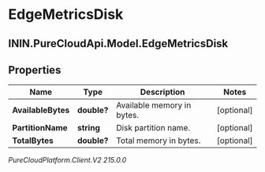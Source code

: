 # EdgeMetricsDisk

## ININ.PureCloudApi.Model.EdgeMetricsDisk

## Properties

|Name | Type | Description | Notes|
|------------ | ------------- | ------------- | -------------|
| **AvailableBytes** | **double?** | Available memory in bytes. | [optional] |
| **PartitionName** | **string** | Disk partition name. | [optional] |
| **TotalBytes** | **double?** | Total memory in bytes. | [optional] |



_PureCloudPlatform.Client.V2 215.0.0_
